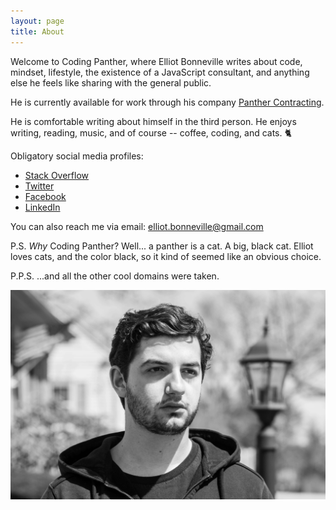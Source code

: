 ```yaml
---
layout: page
title: About
---
```


Welcome to Coding Panther, where Elliot Bonneville writes about code, mindset, lifestyle, the existence of a JavaScript consultant, and anything else he feels like sharing with the general public.

He is currently available for work through his company [Panther Contracting](https://www.panthercontracting.com).

He is comfortable writing about himself in the third person. He enjoys writing, reading, music, and of course -- coffee, coding, and cats. 🐈

Obligatory social media profiles:

- [Stack Overflow](https://stackoverflow.com/users/339852/elliot-bonneville)
- [Twitter](https://twitter.com/elliotbnvl)
- [Facebook](https://facebook.com/elliotbnvl)
- [LinkedIn](https://linkedin.com/in/elliotbonneville)

You can also reach me via email: elliot.bonneville@gmail.com

P.S. _Why_ Coding Panther? Well... a panther is a cat. A big, black cat. Elliot loves cats, and the color black, so it kind of seemed like an obvious choice.

P.P.S. ...and all the other cool domains were taken.

![Elliot](/public/elliotbonneville.jpg)
